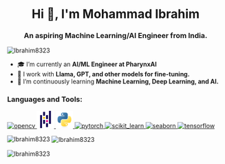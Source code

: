 <h1 align="center">Hi 👋, I'm Mohammad Ibrahim</h1>
<h3 align="center">An aspiring Machine Learning/AI Engineer from India.</h3>

<p align="left"> <img src="https://komarev.com/ghpvc/?username=lbrahim8323&label=Profile%20views&color=0e75b6&style=flat" alt="lbrahim8323" /> </p>

- 🎓 I’m currently an **AI/ML Engineer at PharynxAI**
- 🌟 I work with **Llama, GPT, and other models for fine-tuning.**
- 🌱 I’m continuously learning **Machine Learning, Deep Learning, and AI.**

<h3 align="left">Languages and Tools:</h3>
<p align="left"> 
    <a href="https://opencv.org/" target="_blank" rel="noreferrer"> 
        <img src="https://www.vectorlogo.zone/logos/opencv/opencv-icon.svg" alt="opencv" width="40" height="40"/> 
    </a> 
    <a href="https://pandas.pydata.org/" target="_blank" rel="noreferrer"> 
        <img src="https://raw.githubusercontent.com/devicons/devicon/2ae2a900d2f041da66e950e4d48052658d850630/icons/pandas/pandas-original.svg" alt="pandas" width="40" height="40"/> 
    </a> 
    <a href="https://www.python.org" target="_blank" rel="noreferrer"> 
        <img src="https://raw.githubusercontent.com/devicons/devicon/master/icons/python/python-original.svg" alt="python" width="40" height="40"/> 
    </a> 
    <a href="https://pytorch.org/" target="_blank" rel="noreferrer"> 
        <img src="https://www.vectorlogo.zone/logos/pytorch/pytorch-icon.svg" alt="pytorch" width="40" height="40"/> 
    </a> 
    <a href="https://scikit-learn.org/" target="_blank" rel="noreferrer"> 
        <img src="https://upload.wikimedia.org/wikipedia/commons/0/05/Scikit_learn_logo_small.svg" alt="scikit_learn" width="40" height="40"/> 
    </a> 
    <a href="https://seaborn.pydata.org/" target="_blank" rel="noreferrer"> 
        <img src="https://seaborn.pydata.org/_images/logo-mark-lightbg.svg" alt="seaborn" width="40" height="40"/> 
    </a> 
    <a href="https://www.tensorflow.org" target="_blank" rel="noreferrer"> 
        <img src="https://www.vectorlogo.zone/logos/tensorflow/tensorflow-icon.svg" alt="tensorflow" width="40" height="40"/> 
    </a> 
</p>

<p><img align="left" src="https://github-readme-stats.vercel.app/api/top-langs?username=lbrahim8323&show_icons=true&locale=en&layout=compact" alt="lbrahim8323" /></p>

<p>&nbsp;<img align="center" src="https://github-readme-stats.vercel.app/api?username=lbrahim8323&show_icons=true&locale=en" alt="lbrahim8323" /></p>

<p><img align="center" src="https://github-readme-streak-stats.herokuapp.com/?user=lbrahim8323&" alt="lbrahim8323" /></p>
